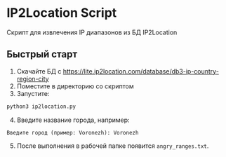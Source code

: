 # IP2Location Script

Скрипт для извлечения IP диапазонов из БД IP2Location

## Быстрый старт

1. Скачайте БД с https://lite.ip2location.com/database/db3-ip-country-region-city
2. Поместите в директорию со скриптом
3. Запустите:

```bash
python3 ip2location.py
```

4. Введите название города, например:

```
Введите город (пример: Voronezh): Voronezh
```

5. После выполнения в рабочей папке появится `angry_ranges.txt`.
